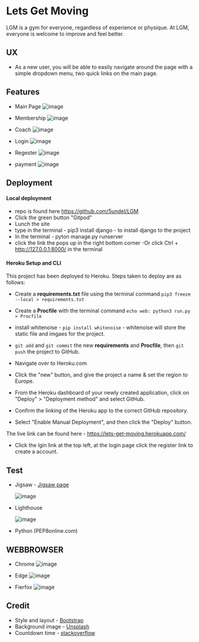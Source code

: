 # Lets Get Moving
LGM is a gym for everyone, regardless of experience or physique.
At LGM, everyone is welcome to improve and feel better.

## UX
- As a new user, you will be able to easily navigate around the page with a simple dropdown menu, two quick links on the main page.

## Features

- Main Page
  ![image](media/main.png)

- Membership
  ![image](media/membership.png)
- Coach
  ![image](media/coach.png)
- Login
  ![image](media/login.png)
- Regester
  ![image](media/reg.png)
- payment
  ![image](media/pay.png)

## Deployment
  #### Local deployment
   - repo is found here https://github.com/5undel/LGM
   - Click the green button "Gitpod"
   - Lunch the site
   - type in the terminal - pip3 install django - to install django to the project
   - In the terminal - pyton manage.py runserver
   -  click the link the pops up in the right bottom corner 
   -Or click Ctrl + http://127.0.0.1:8000/ in the terminal

  #### Heroku Setup and CLI

This project has been deployed to Heroku.
Steps taken to deploy are as follows:

- Create a **requirements.txt** file using the terminal command `pip3 freeze --local > requirements.txt`
- Create a **Procfile** with the terminal command `echo web: python3 run.py > Procfile`
- install whitenoise - `pip install whitenoise` - whitenoise will store the static file and imgaes for the project.
- `git add` and `git commit` the new **requirements** and **Procfile**, then `git push` the project to GitHub.

- Navigate over to Heroku.com
- Click the "new" button, and give the project a name & set the region to Europe.
- From the Heroku dashboard of your newly created application, click on "Deploy" > "Deployment method" and select GitHub.
- Confirm the linking of the Heroku app to the correct GitHub repository.
- Select "Enable Manual Deployment", and then click the "Deploy" button.

The live link can be found here - https://lets-get-moving.herokuapp.com/
 - Click the lgin link at the top left, at the login page click the register link to create a account. 

## Test
- Jigsaw - [Jigsaw page](https://jigsaw.w3.org/css-validator/validator?uri=https%3A%2F%2F8000-5undel-lgm-jmjnwwifs0s.ws-eu38.gitpod.io%2F&profile=css3svg&usermedium=all&warning=1&vextwarning=&lang=sv/)

  ![image](media/jigsaw.png) 
- Lighthouse

  ![image](media/lighthouse.png)

- Python (PEP8online.com) 


## WEBBROWSER
- Chrome
    ![image](media/chrome.png)

- Edge
    ![image](media/edge.png)

- Fierfox
    ![image](media/firefox.png)

## Credit

- Style and layout - [Bootstrap](https://getbootstrap.com/)
- Background image - [Unsplash](https://unsplash.com/s/photos/gym)
- Countdown time - [stackoverflow](https://stackoverflow.com/questions/38276672/todays-date-30-days-in-javascript)
